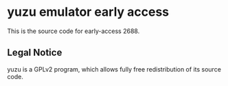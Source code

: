 yuzu emulator early access
=============

This is the source code for early-access 2688.

## Legal Notice

yuzu is a GPLv2 program, which allows fully free redistribution of its source code.